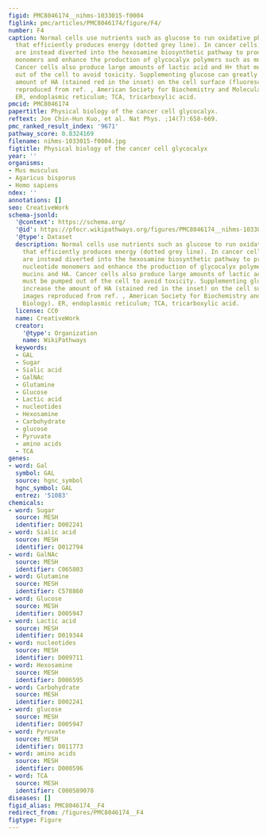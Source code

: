 ```yaml
---
figid: PMC8046174__nihms-1033015-f0004
figlink: pmc/articles/PMC8046174/figure/F4/
number: F4
caption: Normal cells use nutrients such as glucose to run oxidative phosphorylation
  that efficiently produces energy (dotted grey line). In cancer cells, these nutrients
  are instead diverted into the hexosamine biosynthetic pathway to produce sugar nucleotide
  monomers and enhance the production of glycocalyx polymers such as mucins and HA.
  Cancer cells also produce large amounts of lactic acid and H+ that must be pumped
  out of the cell to avoid toxicity. Supplementing glucose can greatly increase the
  amount of HA (stained red in the inset) on the cell surface (fluorescence images
  reproduced from ref. , American Society for Biochemistry and Molecular Biology).
  ER, endoplasmic reticulum; TCA, tricarboxylic acid.
pmcid: PMC8046174
papertitle: Physical biology of the cancer cell glycocalyx.
reftext: Joe Chin-Hun Kuo, et al. Nat Phys. ;14(7):658-669.
pmc_ranked_result_index: '9671'
pathway_score: 0.8324169
filename: nihms-1033015-f0004.jpg
figtitle: Physical biology of the cancer cell glycocalyx
year: ''
organisms:
- Mus musculus
- Agaricus bisporus
- Homo sapiens
ndex: ''
annotations: []
seo: CreativeWork
schema-jsonld:
  '@context': https://schema.org/
  '@id': https://pfocr.wikipathways.org/figures/PMC8046174__nihms-1033015-f0004.html
  '@type': Dataset
  description: Normal cells use nutrients such as glucose to run oxidative phosphorylation
    that efficiently produces energy (dotted grey line). In cancer cells, these nutrients
    are instead diverted into the hexosamine biosynthetic pathway to produce sugar
    nucleotide monomers and enhance the production of glycocalyx polymers such as
    mucins and HA. Cancer cells also produce large amounts of lactic acid and H+ that
    must be pumped out of the cell to avoid toxicity. Supplementing glucose can greatly
    increase the amount of HA (stained red in the inset) on the cell surface (fluorescence
    images reproduced from ref. , American Society for Biochemistry and Molecular
    Biology). ER, endoplasmic reticulum; TCA, tricarboxylic acid.
  license: CC0
  name: CreativeWork
  creator:
    '@type': Organization
    name: WikiPathways
  keywords:
  - GAL
  - Sugar
  - Sialic acid
  - GalNAc
  - Glutamine
  - Glucose
  - Lactic acid
  - nucleotides
  - Hexosamine
  - Carbohydrate
  - glucose
  - Pyruvate
  - amino acids
  - TCA
genes:
- word: Gal
  symbol: GAL
  source: hgnc_symbol
  hgnc_symbol: GAL
  entrez: '51083'
chemicals:
- word: Sugar
  source: MESH
  identifier: D002241
- word: Sialic acid
  source: MESH
  identifier: D012794
- word: GalNAc
  source: MESH
  identifier: C065803
- word: Glutamine
  source: MESH
  identifier: C578860
- word: Glucose
  source: MESH
  identifier: D005947
- word: Lactic acid
  source: MESH
  identifier: D019344
- word: nucleotides
  source: MESH
  identifier: D009711
- word: Hexosamine
  source: MESH
  identifier: D006595
- word: Carbohydrate
  source: MESH
  identifier: D002241
- word: glucose
  source: MESH
  identifier: D005947
- word: Pyruvate
  source: MESH
  identifier: D011773
- word: amino acids
  source: MESH
  identifier: D000596
- word: TCA
  source: MESH
  identifier: C000589078
diseases: []
figid_alias: PMC8046174__F4
redirect_from: /figures/PMC8046174__F4
figtype: Figure
---
```

